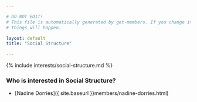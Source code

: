 ```yaml
---

# DO NOT EDIT!
# This file is automatically generated by get-members. If you change it, bad
# things will happen.

layout: default
title: "Social Structure"

---
```


{% include interests/social-structure.md %}

### Who is interested in Social Structure?


* [Nadine Dorries]({ site.baseurl }}members/nadine-dorries.html)

